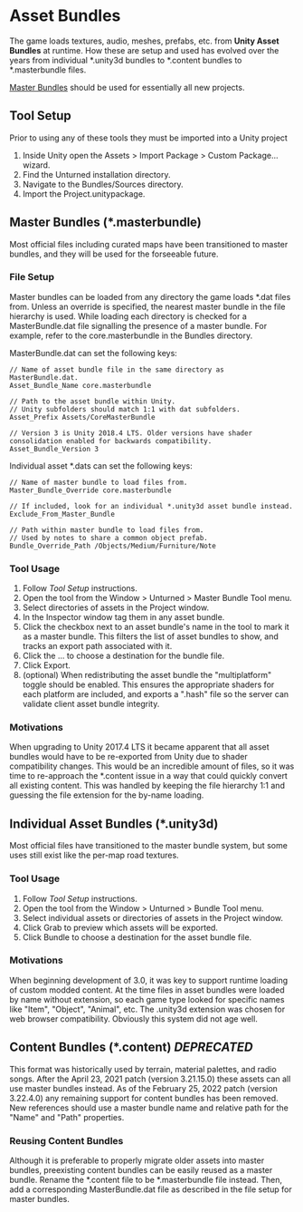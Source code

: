 Asset Bundles
=============

The game loads textures, audio, meshes, prefabs, etc. from **Unity Asset Bundles** at runtime. How these are setup and used has evolved over the years from individual *.unity3d bundles to *.content bundles to *.masterbundle files.

[Master Bundles](#master-bundles) should be used for essentially all new projects.

Tool Setup
----------

Prior to using any of these tools they must be imported into a Unity project

1. Inside Unity open the Assets > Import Package > Custom Package... wizard.
1. Find the Unturned installation directory.
3. Navigate to the Bundles/Sources directory.
4. Import the Project.unitypackage.

Master Bundles (\*.masterbundle)
--------------------------------

Most official files including curated maps have been transitioned to master bundles, and they will be used for the forseeable future.

### File Setup

Master bundles can be loaded from any directory the game loads *.dat files from. Unless an override is specified, the nearest master bundle in the file hierarchy is used. While loading each directory is checked for a MasterBundle.dat file signalling the presence of a master bundle. For example, refer to the core.masterbundle in the Bundles directory.

MasterBundle.dat can set the following keys:

	// Name of asset bundle file in the same directory as MasterBundle.dat.
	Asset_Bundle_Name core.masterbundle

	// Path to the asset bundle within Unity.
	// Unity subfolders should match 1:1 with dat subfolders.
	Asset_Prefix Assets/CoreMasterBundle

	// Version 3 is Unity 2018.4 LTS. Older versions have shader consolidation enabled for backwards compatibility.
	Asset_Bundle_Version 3

Individual asset \*.dats can set the following keys:

	// Name of master bundle to load files from.
	Master_Bundle_Override core.masterbundle

	// If included, look for an individual *.unity3d asset bundle instead.
	Exclude_From_Master_Bundle

	// Path within master bundle to load files from.
	// Used by notes to share a common object prefab.
	Bundle_Override_Path /Objects/Medium/Furniture/Note

### Tool Usage

1. Follow _Tool Setup_ instructions.
2. Open the tool from the Window > Unturned > Master Bundle Tool menu.
3. Select directories of assets in the Project window.
4. In the Inspector window tag them in any asset bundle.
5. Click the checkbox next to an asset bundle's name in the tool to mark it as a master bundle. This filters the list of asset bundles to show, and tracks an export path associated with it.
6. Click the ... to choose a destination for the bundle file.
7. Click Export.
8. (optional) When redistributing the asset bundle the "multiplatform" toggle should be enabled. This ensures the appropriate shaders for each platform are included, and exports a ".hash" file so the server can validate client asset bundle integrity.

### Motivations

When upgrading to Unity 2017.4 LTS it became apparent that all asset bundles would have to be re-exported from Unity due to shader compatibility changes. This would be an incredible amount of files, so it was time to re-approach the \*.content issue in a way that could quickly convert all existing content. This was handled by keeping the file hierarchy 1:1 and guessing the file extension for the by-name loading.

Individual Asset Bundles (\*.unity3d)
-------------------------------------

Most official files have transitioned to the master bundle system, but some uses still exist like the per-map road textures.

### Tool Usage

1. Follow _Tool Setup_ instructions.
2. Open the tool from the Window > Unturned > Bundle Tool menu.
3. Select individual assets or directories of assets in the Project window.
4. Click Grab to preview which assets will be exported.
5. Click Bundle to choose a destination for the asset bundle file.

### Motivations

When beginning development of 3.0, it was key to support runtime loading of custom modded content. At the time files in asset bundles were loaded by name without extension, so each game type looked for specific names like "Item", "Object", "Animal", etc. The .unity3d extension was chosen for web browser compatibility. Obviously this system did not age well.

Content Bundles (\*.content) *DEPRECATED*
-----------------------------------------

This format was historically used by terrain, material palettes, and radio songs. After the April 23, 2021 patch (version 3.21.15.0) these assets can all use master bundles instead. As of the February 25, 2022 patch (version 3.22.4.0) any remaining support for content bundles has been removed. New references should use a master bundle name and relative path for the "Name" and "Path" properties.

### Reusing Content Bundles

Although it is preferable to properly migrate older assets into master bundles, preexisting content bundles can be easily reused as a master bundle. Rename the *.content file to be *.masterbundle file instead. Then, add a corresponding MasterBundle.dat file as described in the file setup for master bundles.
